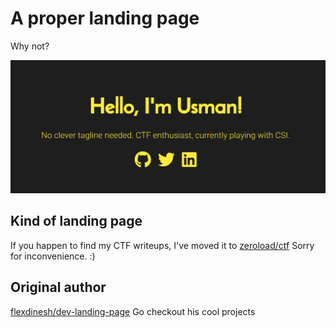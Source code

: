 # A proper landing page
Why not?

![tmp](/tmp.png)

## Kind of landing page
If you happen to find my CTF writeups, I've moved it to [zeroload/ctf](https://github.com/zeroload/ctf)
Sorry for inconvenience. :)

## Original author
[flexdinesh/dev-landing-page](https://github.com/flexdinesh/dev-landing-page)
Go checkout his cool projects
